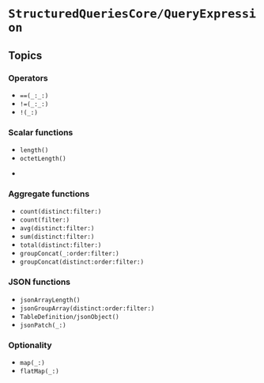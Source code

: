 # ``StructuredQueriesCore/QueryExpression``

## Topics

### Operators

- ``==(_:_:)``
- ``!=(_:_:)``
- ``!(_:)``

### Scalar functions

- ``length()``
- ``octetLength()``
- ````

### Aggregate functions

- ``count(distinct:filter:)``
- ``count(filter:)``
- ``avg(distinct:filter:)``
- ``sum(distinct:filter:)``
- ``total(distinct:filter:)``
- ``groupConcat(_:order:filter:)``
- ``groupConcat(distinct:order:filter:)``

### JSON functions

- ``jsonArrayLength()``
- ``jsonGroupArray(distinct:order:filter:)``
- ``TableDefinition/jsonObject()``
- ``jsonPatch(_:)``

### Optionality

- ``map(_:)``
- ``flatMap(_:)``
